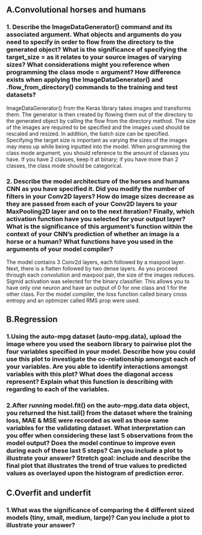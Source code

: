 ## **A.Convolutional horses and humans**

### **1. Describe the ImageDataGenerator() command and its associated argument.  What objects and arguments do you need to specify in order to flow from the directory to the generated object?  What is the significance of specifying the target_size = as it relates to your source images of varying sizes? What considerations might you reference when programming the class mode = argument?  How difference exists when applying the ImageDataGenerator() and .flow_from_directory() commands to the training and test datasets?**

ImageDataGenerator() from the Keras library takes images and transforms them. The generator is then created by flowing them out of the directory to the generated object by calling the flow from the directory method. The size of the images are required to be specified and the images used should be rescaled and resized. In addition, the batch size can be specified. Specifying the target size is important as varying the sizes of the images may mess up while being inputted into the model. When programming the class mode argument, you should reference to the amount of classes you have. If you have 2 classes, keep it at binary; if you have more than 2 classes, the class mode should be categorical.

### **2. Describe the model architecture of the horses and humans CNN as you have specified it.  Did you modify the number of filters in your Conv2D layers?  How do image sizes decrease as they are passed from each of your Conv2D layers to your MaxPooling2D layer and on to the next iteration?  Finally, which activation function have you selected for your output layer?  What is the significance of this argument’s function within the context of your CNN’s prediction of whether an image is a horse or a human?  What functions have you used in the arguments of your model compiler?**

The model contains 3 Conv2d layers, each followed by a maxpool layer. Next, there is a flatten followed by two dense layers. As you proceed through each convolution and maxpool pair, the size of the images reduces. Sigmid activation was selected for the binary classifier. This allows you to have only one neuron and have an output of 0 for one class and 1 for the other class. For the model compiler, the loss function called binary cross entropy and an optimizer called RMS prop were used.

## **B.Regression**

### **1.Using the auto-mpg dataset (auto-mpg.data), upload the image where you used the seaborn library to pairwise plot the four variables specified in your model.  Describe how you could use this plot to investigate the co-relationship amongst each of your variables.  Are you able to identify interactions amongst variables with this plot?  What does the diagonal access represent?  Explain what this function is describing with regarding to each of the variables.**

### **2.After running model.fit() on the auto-mpg.data data object, you returned the hist.tail() from the dataset where the training loss, MAE & MSE were recorded as well as those same variables for the validating dataset.  What interpretation can you offer when considering these last 5 observations from the model output?  Does the model continue to improve even during each of these last 5 steps?  Can you include a plot to illustrate your answer?  Stretch goal: include and describe the final plot that illustrates the trend of true values to predicted values as overlayed upon the histogram of prediction error.**

## **C.Overfit and underfit**

### **1.What was the significance of comparing the 4 different sized models (tiny, small, medium, large)?  Can you include a plot to illustrate your answer?**
